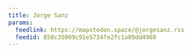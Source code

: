 ```yaml
---
title: Jorge Sanz
params:
  feedlink: https://mapstodon.space/@jorgesanz.rss
  feedid: 858c35009c91e5734fe2fc1a89dd4980
---
```

